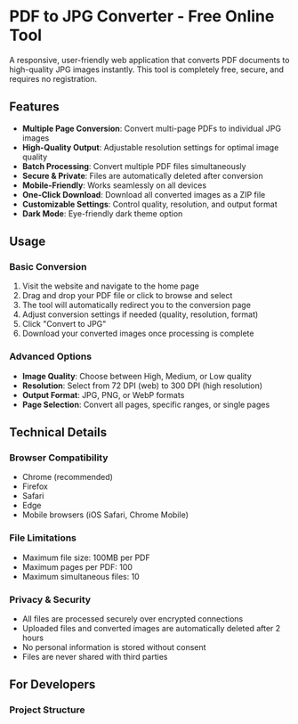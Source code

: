 # PDF to JPG Converter - Free Online Tool

A responsive, user-friendly web application that converts PDF documents to high-quality JPG images instantly. This tool is completely free, secure, and requires no registration.

## Features

- **Multiple Page Conversion**: Convert multi-page PDFs to individual JPG images
- **High-Quality Output**: Adjustable resolution settings for optimal image quality
- **Batch Processing**: Convert multiple PDF files simultaneously
- **Secure & Private**: Files are automatically deleted after conversion
- **Mobile-Friendly**: Works seamlessly on all devices
- **One-Click Download**: Download all converted images as a ZIP file
- **Customizable Settings**: Control quality, resolution, and output format
- **Dark Mode**: Eye-friendly dark theme option

## Usage

### Basic Conversion

1. Visit the website and navigate to the home page
2. Drag and drop your PDF file or click to browse and select
3. The tool will automatically redirect you to the conversion page
4. Adjust conversion settings if needed (quality, resolution, format)
5. Click "Convert to JPG"
6. Download your converted images once processing is complete

### Advanced Options

- **Image Quality**: Choose between High, Medium, or Low quality
- **Resolution**: Select from 72 DPI (web) to 300 DPI (high resolution)
- **Output Format**: JPG, PNG, or WebP formats
- **Page Selection**: Convert all pages, specific ranges, or single pages

## Technical Details

### Browser Compatibility

- Chrome (recommended)
- Firefox
- Safari
- Edge
- Mobile browsers (iOS Safari, Chrome Mobile)

### File Limitations

- Maximum file size: 100MB per PDF
- Maximum pages per PDF: 100
- Maximum simultaneous files: 10

### Privacy & Security

- All files are processed securely over encrypted connections
- Uploaded files and converted images are automatically deleted after 2 hours
- No personal information is stored without consent
- Files are never shared with third parties

## For Developers

### Project Structure

